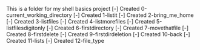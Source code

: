 This is a folder for my shell basics project
[-] Created 0-current_working_directory
[-] Created 1-listit
[-] Created 2-bring_me_home
[-] Created 3-listfiles
[-] Created 4-listmorefiles
[-] Created 5-listfilesdigitonly
[-] Created 6-firstdirectory
[-] Created 7-movethatfile
[-] Created 8-firstdelete
[-] Created 9-firstdirdeletion
[-] Created 10-back
[-] Created 11-lists
[-] Created 12-file_type
